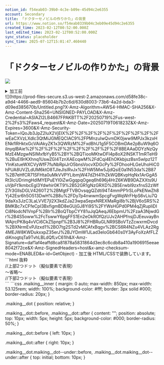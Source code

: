```yaml
---
notion_id: f54eab03-39b0-4c3e-b09e-45d94c2e6355
account: Secondary
title: 「ドクターセノビルの作りかた」の背景
url: https://www.notion.so/f54eab0339b04c3eb09e45d94c2e6355
created_time: 2023-02-12T00:52:00.000Z
last_edited_time: 2023-02-12T00:52:00.000Z
sync_status: placeholder
sync_time: 2025-07-12T15:01:47.460440
---
```

# 「ドクターセノビルの作りかた」の背景

![](https://prod-files-secure.s3.us-west-2.amazonaws.com/d58fe38c-a9d4-4466-aed9-85604b7b2c6d/fe692770-80ca-4393-8651-fd66d6eac377/Untitled.png?X-Amz-Algorithm=AWS4-HMAC-SHA256&X-Amz-Content-Sha256=UNSIGNED-PAYLOAD&X-Amz-Credential=ASIAZI2LB466ULBIB5IO%2F20250719%2Fus-west-2%2Fs3%2Faws4_request&X-Amz-Date=20250719T061823Z&X-Amz-Expires=3600&X-Amz-Security-Token=IQoJb3JpZ2luX2VjEIX%2F%2F%2F%2F%2F%2F%2F%2F%2F%2FwEaCXVzLXdlc3QtMiJHMEUCIQCalcAjQc4XwEEv8zbNi7hOHHIRIdQkaWyVr9IDozTuywIgKOArJjpy6umbJR9cGDjgfj8Yvp8jWQa%2BpYfF8GC6N0UqiAQInv%2F%2F%2F%2F%2F%2F%2F%2F%2F%2FARAAGgw2Mzc0MjMxODM4MDUiDFojNTdefI%2Bvgs0ybircA48gx8oCQgfN6aW%2BpDCHbYYGMwssuih3XW6ZkXWpzfJwzKD7dI%2BkZqpCjIcC6aMjxco%2Bf3NB1IY8bwhJgaodCBnn1rX5DKzroRnEVH4ouGziTpJVh1sRTJexwfSPdeOorfb3OTGXd7nyEJbncwfHzGQLkOwSLoVKprfRuDKdEu1pCwaP3MBYIgHJ8vPfWhM%2FBvF8wp8eWCtmmhGcDI15%2FtsKMXHJ%2FKnAGKh9M4o7tk9RkfbAOZgHSKqT6via1Z9SAZVnb4gH1YvO%2Fq8Z5HuHtkdHXH7dHa0VmDJXN%2F11MGB%2BHGJvxccXc7QFRB%2B2HucOH%2FAoomJ6BQdiVblbrNqNUhzlV0HIBCpbM8UwQP25Lr%2FiDZN2MeZei2DRNcCvGGM1ekzKyJZUO6r3pr0eoYpl6tfr9jp9HasMEtBDqmKsdkrgJhBZ3Uu3DCCbGl6rLLVxsE86gzzpMoofd4T4HbCBmBnvj19YnmAxFeu7%2Fwba4IY%2FW4d%2BBNJaYvUj5MIkJchkci3odrRVHXJgBJAieDg%2FveQFiJNLAVSZGolR%2FR3e%2BahmzZ18iCiYm%2BoH1KeArxES4WErEyolQo8qmO4KpW33wtGuc%2Fr60LPkT8bB5RRJzOK3Eqxdo1P%2BwfafABLVMPPF7MMGOqUBBKF5u68wWJ%2Fk3tWKp17LTgDrHPhauMSplNo2L%2FtHQeNAhoW818L%2FjlRoUTPyEl9pph%2BFRxK6m%2BxGVO7yr2q4xEY1uHxiWWuRuUqdEkppgtPL0f5pMV1k5YGl%2FGnN6l1FcfJW81Rhw3ZwAcC8bNO2jEOHAlSLnLE1obDAMsUCE5CNuenE1y6ivbMaN1pr2qe7hAOM6mJFtanLkaU2y7icuKq7o1aG&X-Amz-Signature=3d776c59b677de89ecd7a6b3973503a360e89af2fc373c998ca55a63f4bb886c&X-Amz-SignedHeaders=host&x-amz-checksum-mode=ENABLED&x-id=GetObject)
<details>
<summary>加工前</summary>
</details>
  ![](https://prod-files-secure.s3.us-west-2.amazonaws.com/d58fe38c-a9d4-4466-aed9-85604b7b2c6d/630d8003-73b6-4a2d-bda3-d09ed385670b/Untitled.png?X-Amz-Algorithm=AWS4-HMAC-SHA256&X-Amz-Content-Sha256=UNSIGNED-PAYLOAD&X-Amz-Credential=ASIAZI2LB4667FPAKBTT%2F20250719%2Fus-west-2%2Fs3%2Faws4_request&X-Amz-Date=20250719T061823Z&X-Amz-Expires=3600&X-Amz-Security-Token=IQoJb3JpZ2luX2VjEIX%2F%2F%2F%2F%2F%2F%2F%2F%2F%2FwEaCXVzLXdlc3QtMiJGMEQCIAC9%2FPMnzulwQvmDK0jww9MPJx3kzxHENkflRHktxGcVAiAkyZK1x3QWRzM%2FxdBhU1g5F5COBmDAe2pBuW9q6OiInyqIBAie%2F%2F%2F%2F%2F%2F%2F%2F%2F%2F8BEAAaDDYzNzQyMzE4MzgwNSIMxfbYyB5%2BY%2BQTiooMKtwDFI4p8oX2INSKT1mRTeH9%2BuEl9rKXhnq1UswZGI4TznXAEcqwM%2FdCqi4EhOKkbjszBsn5wIpz12TYInKstueWXCVyWfF7fuNbRpiJrO5bnsVocvXDGcPy%2FDhooHLGeUhoHiC0hPUA8UVZLdUM6ktO8TJIeJIsIRvJx%2FhW5Mw5JjdQsiE0a1N53da%2B87%2B7eHfCR71SFHta0uMkVVPYLibmjW47dZH41hZkWQBKvpHqNx1ArGgA5Rt3lcUDrimgHdIMYEPuEYI0iZwGgqpqOgeq6h696j4HrZ6KWB9DAZXXts9UuVjbFt1kmbcEgl3Ydwhir0KT9%2B52GR1gNzGRXD%2B5ErwbI9zxfnsS2zWfZ7r3GllsDGLV4260T2%2BMgtFTVBOvsqgQZdti94T4mmPP1rSLoPkENwZh8Yj42Esr6h5O513DwH%2B8u%2FDy7p4nwwmSpcgFvgWqWrFHpS6vLiu7Q9daXs3JzC3LaLVVE7jI2X3kdZJa23wpaSepxNREXMaRgi8b%2BjV6oSRS%2BMKBc7xCFfeCpI3BxfigmBD8eGUjGJ8Yi9S%2FYWsHGPd0PM4qZjRupliDICi8NodcN1VnpF%2BIr%2BoQTbpCYY81uJqQAeqJ6EbpmU%2FzaA3NjwdGr%2B4S5oww%2FcTswwY6pgFFS1En2eOkROfQzUJv2AHPfnsjDJEeuvayBnWAjrcPK8q4vVCi6CkZ5pnpf%2B3J8%2FHBRuGLNR9SBoVTzZcwxrmDvcd%2BXNrmEvPJlzxd1%2BO7tg2STd2vMCAfxBqgv%2BCS6R4NZu4VLAz2Rg4MEJW8KWDukxxpZ35erJ%2BJYDmW1JLad3eloGb640s0Y3AyFoXzAfFLZdiKnogtqTa9TvhLBLdQfLvC61lh&X-Amz-Signature=daf1af4eaffd8ca81878a5831864d3ec8c6cdb8a410a1906915eeae8042f72ce&X-Amz-SignedHeaders=host&x-amz-checksum-mode=ENABLED&x-id=GetObject)
- 加工後
  HTML/CSSで装飾しています。
  ```html
抜粋
<div id="making">
  <div class="maiking__inner">
    <div class="maiking__dot"></div>//上部2つドット（擬似要素で表現）
      <div class="making"> 
		    〜省略〜            
      </div>
    <div class="maiking__dot maiking__dot--under"></div>//下部2つドット（擬似要素で表現）
  </div>
</div>
  ```
  ```css
.maiking__inner {
  margin: 0 auto;
  max-width: 850px;
  max-width: 53.125rem;
  width: 100%;
  background-color: #fff;
  border: 3px solid #000;
  border-radius: 20px;
}

.maiking__dot {
  position: relative;
}

.maiking__dot::before,
.maiking__dot::after {
  content: "";
  position: absolute;
  top: 10px;
  width: 5px;
  height: 5px;
  background-color: #000;
  border-radius: 50%;
}

.maiking__dot::before {
  left: 10px;
}

.maiking__dot::after {
  right: 10px;
}

.maiking__dot.maiking__dot--under::before,
.maiking__dot.maiking__dot--under::after {
  top: initial;
  bottom: 10px;
}
  ```